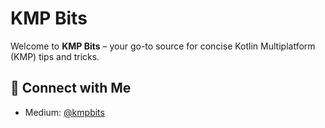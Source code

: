 # KMP Bits

Welcome to **KMP Bits** – your go-to source for concise Kotlin Multiplatform (KMP) tips and tricks.

## 🔗 Connect with Me

- Medium: [@kmpbits](https://medium.com/@kmpbits)
